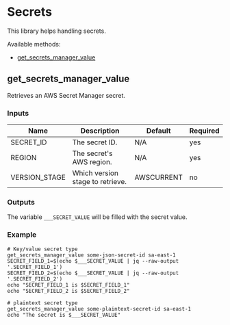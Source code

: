 # Secrets

This library helps handling secrets.

Available methods:
- [get_secrets_manager_value](#get_secrets_manager_value)

<a name="get_secrets_manager_value"></a>

## get_secrets_manager_value

Retrieves an AWS Secret Manager secret.

### Inputs

|Name|Description|Default|Required|
|----|-----------|-------|--------|
|SECRET_ID|The secret ID.|N/A|yes|
|REGION|The secret's AWS region.|N/A|yes|
|VERSION_STAGE|Which version stage to retrieve.|AWSCURRENT|no|

### Outputs

The variable `___SECRET_VALUE` will be filled with the secret value.

### Example

```
# Key/value secret type
get_secrets_manager_value some-json-secret-id sa-east-1
SECRET_FIELD_1=$(echo $___SECRET_VALUE | jq --raw-output '.SECRET_FIELD_1')
SECRET_FIELD_2=$(echo $___SECRET_VALUE | jq --raw-output '.SECRET_FIELD_2')
echo "SECRET_FIELD_1 is $SECRET_FIELD_1"
echo "SECRET_FIELD_2 is $SECRET_FIELD_2"

# plaintext secret type
get_secrets_manager_value some-plaintext-secret-id sa-east-1
echo "The secret is $___SECRET_VALUE"
```
